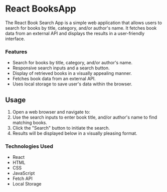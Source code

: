 # React BooksApp
The React Book Search App is a simple web application that allows users to search for books by title, category, and/or author's name. It fetches book data from an external API and displays the results in a user-friendly interface.

### Features
- Search for books by title, category, and/or author's name.
- Responsive search inputs and a search button.
- Display of retrieved books in a visually appealing manner.
- Fetches book data from an external API.
- Uses local storage to save user's data within the browser.

## Usage
1. Open a web browser and navigate to: 
2. Use the search inputs to enter book title, and/or author's name to find matching books.
3. Click the "Search" button to initiate the search.
4. Results will be displayed below in a visually pleasing format.

### Technologies Used
- React
- HTML
- CSS
- JavaScript
- Fetch API
- Local Storage
